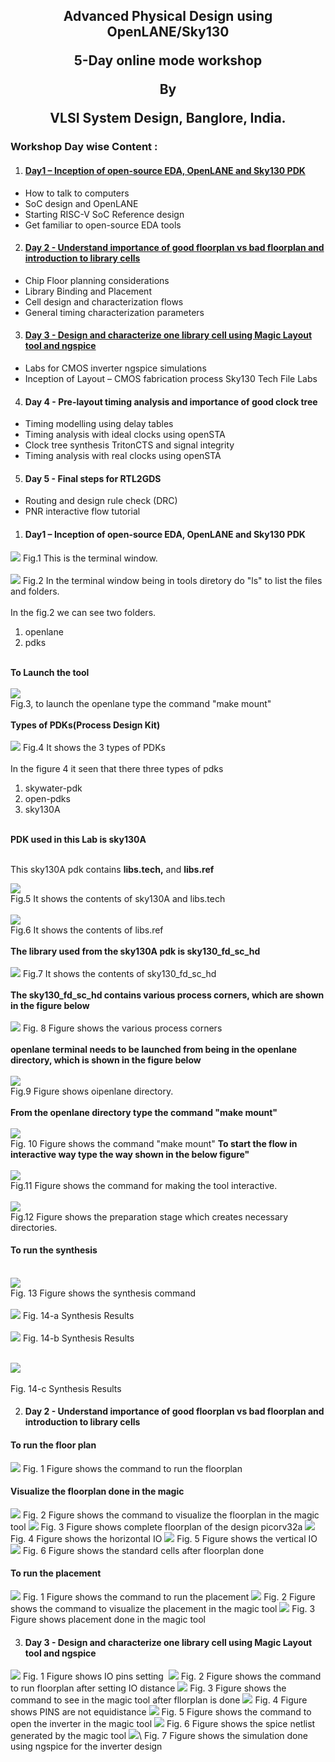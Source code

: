 <h2><p align="center">Advanced Physical Design using OpenLANE/Sky130</p><p align="center">5-Day online mode workshop</p><p align="center">By</p><p align="center">VLSI System Design, Banglore, India.</p></h2>

<h3>Workshop Day wise Content :</h3>
<ol start="1">
 <li>
  <h4><a href="https://github.com/mdzakirhussain/Advanced-Physical-Design-using-OpenLane-Sky130/blob/main/README.md#day1--inception-of-open-source-eda-openlane-and-sky130-pdk-1" >Day1 – Inception of open-source EDA, OpenLANE and Sky130 PDK</a></h4>
 </li>
</ol>
<ul>
 <li>
How to talk to computers  </li>
<li>SoC design and OpenLANE  </li>
<li>Starting RISC-V SoC Reference design  </li>
<li>Get familiar to open-source EDA tools
  </li>
</ul>
<ol start="2">
 <li>
<h4><a href="https://github.com/mdzakirhussain/Advanced-Physical-Design-using-OpenLane-Sky130#day-2---understand-importance-of-good-floorplan-vs-bad-floorplan-and-introduction-to-library-cells-1">Day 2 - Understand importance of good floorplan vs bad floorplan and introduction to library cells</a></h4>
 </li>
</ol>
<ul>
 <li>
Chip Floor planning considerations</li>
 <li>Library Binding and Placement</li>
 <li>Cell design and characterization flows</li>
 <li>General timing characterization parameters
 </li>
 </ul>
 <ol start="3">
 <li>
<h4><a href="https://github.com/mdzakirhussain/Advanced-Physical-Design-using-OpenLane-Sky130/blob/main/README.md#day-3---design-and-characterize-one-library-cell-using-magic-layout-tool-and-ngspice-1">Day 3 - Design and characterize one library cell using Magic Layout tool and ngspice</a></h4>
 </li>
</ol>
<ul>
 <li>
Labs for CMOS inverter ngspice simulations </li>
 <li>Inception of Layout – CMOS fabrication process
Sky130 Tech File Labs
  </li>
 </ul>
   <ol start="4">
 <li>
<h4>Day 4 - Pre-layout timing analysis and importance of good clock tree</h4>
 </li>
</ol>
  <ul>
 <li>
Timing modelling using delay tables </li>
<li>Timing analysis with ideal clocks using openSTA </li>
<li>Clock tree synthesis TritonCTS and signal integrity </li>
<li>Timing analysis with real clocks using openSTA
  </li>
    </ul>
      <ol start="5">
 <li>
<h4>Day 5 - Final steps for RTL2GDS</h4>
  </li>
</ol>
<ul>
 <li>
Routing and design rule check (DRC) </li>
<li>PNR interactive flow tutorial
 </li>
  </ul>

<ol start="1">
 <li>
  <h4>Day1 – Inception of open-source EDA, OpenLANE and Sky130 PDK</h4>
 </li>
</ol>

<img src="day1/1 terminal.JPG">
Fig.1 This is the terminal window.<br/>
<br/><img src="day1/2. go to the working directory.JPG">
Fig.2 In the terminal window being in tools diretory do "ls" to list the files and folders.<br>  
<br/>In the fig.2 we can see two folders.<br>  
<ol>
<li>openlane</li>
 <li>pdks</li>
</ol><br/>
<b>To Launch the tool</b><br/>
<br/><img src="day1/4. openlane terminal.JPG">
<br/>Fig.3, to launch the openlane type the command "make mount"<br/>
<br/><b>Types of PDKs(Process Design Kit)</b><br/>
<br/><img src="day1/5 types of pdks.PNG">
Fig.4 It shows the 3 types of PDKs<br/>
<br/>In the figure 4 it seen that there three types of pdks<br/>
<ol><li>skywater-pdk</li><li>open-pdks</li><li>sky130A</li></ol><br/>
<b>PDK used in this Lab is sky130A</b><br/>
<br/><p>This sky130A pdk contains <b>libs.tech,</b> and <b>libs.ref</b></p>
<img src="day1/6 inside libs.tech.PNG">
<br/>Fig.5 It shows the contents of sky130A and libs.tech<br/>
<br/><img src="day1/7 inside libs.ref.PNG">
<br/>Fig.6 It shows the contents of libs.ref<br/>
<br/><b>The library used from the sky130A pdk is sky130_fd_sc_hd</b><br/>
<br/><img src="day1/8 lib we are working with.PNG">
Fig.7 It shows the contents of sky130_fd_sc_hd<br/>
<br/><b>The sky130_fd_sc_hd contains various process corners, which are shown in the figure below</b><br/>
<br/><img src="day1/9 process corners in the lib.PNG">
Fig. 8 Figure shows the various process corners<br/>
<br/><b>openlane terminal needs to be launched from being in the openlane directory, which is shown in the figure below</b><br/>
<br/><img src="day1/11 invoke openlane terminal from openlane dir.PNG">
<br/>Fig.9 Figure shows oipenlane directory.<br/>
<br/><b>From the openlane directory type the command "make mount"</b><br/>
<br/><img src="day1/12 invoking command.PNG"><br/>
Fig. 10 Figure shows the command "make mount"
<b>To start the flow in interactive way type the way shown in the below figure"</b><br/>
<br/><img src="day1/13 after invoking pre design.PNG"><br/>
Fig.11 Figure shows the command for making the tool interactive.<br/>
<br/><img src="day1/14 after prep.png"><br/>
Fig.12 Figure shows the preparation stage which creates necessary directories.</br>
<h4>To run the synthesis</h4>
<br/><img src="day1/15 run synth.png"><br/>
Fig. 13 Figure shows the synthesis command<br/>
<br/><img src="day1/16 synth1.PNG">
Fig. 14-a Synthesis Results<br/>
<br/><img src="day1/17 synth2.PNG">
Fig. 14-b Synthesis Results<br/>

<br/><img src="day1/18 synth3.PNG"><br/>
<br/>Fig. 14-c Synthesis Results<br/>

<ol start="2">
 <li>
<h4>Day 2 - Understand importance of good floorplan vs bad floorplan and introduction to library cells</h4>
 </li>
</ol>
<h4>To run the floor plan</h4>
<img src="day2/1. run floor plan.png">
Fig. 1 Figure shows the command to run the floorplan
<h4> Visualize the floorplan done in the magic</h4>
<img src="day2/2. to see after floorplan command in magic.png">
Fig. 2 Figure shows the command to visualize the floorplan in the magic tool
<img src="day2/3 floorplanned_1.png">
Fig. 3 Figure shows complete floorplan of the design picorv32a
<img src="day2/4 floorplanned_2 Horizontal io.png">
Fig. 4 Figure shows the horizontal IO
<img src="day2/5 floorplanned_3 vertical io.png">
Fig. 5 Figure shows the vertical IO
<img src="day2/6 standard cells after florr plan.png">
Fig. 6 Figure shows the standard cells after floorplan done
<h4>To run the placement</h4>
<img src="day2/7 global placement.png">
Fig. 1 Figure shows the command to run the placement
<img src="day2/8 after placement.png">
Fig. 2 Figure shows the command to visualize the placement in the magic tool
<img src="day2/8 after placement_2.png">
Fig. 3 Figure shows placement done in the magic tool
<br/>
 <ol start="3">
 <li>
<h4>Day 3 - Design and characterize one library cell using Magic Layout tool and ngspice</h4>
 </li>
</ol>
<img src="day3/1 setting io pins distance.png">
Fig. 1 Figure shows IO pins setting
<img src="">
<img src="day3/2 after setting pins run floorplan again.png">
Fig. 2 Figure shows the command to run floorplan after setting IO distance
<img src="day3/3 foorplan in magic.png">
Fig. 3 Figure shows the command to see in the magic tool after fllorplan is done
<img src="day3/4 pins are not placed equally.png">
Fig. 4 Figure shows PINS are not equidistance 
<img src="day3/5 inverter cell.png">
Fig. 5 Figure shows the command to open the inverter in the magic tool
<img src="day3/7 inverter spice netlist.png">
Fig. 6 Figure shows the spice netlist generated by the magic tool
<img src="day3/8 inverter simulation.png">\
Fig. 7 Figure shows the simulation done using ngspice for the inverter design
